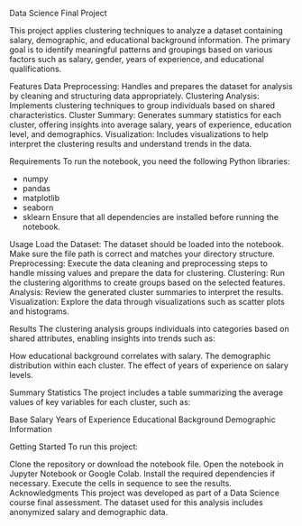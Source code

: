 Data Science Final Project

This project applies clustering techniques to analyze a dataset containing salary, demographic, and educational background information. The primary goal is to identify meaningful patterns and groupings based on various factors such as salary, gender, years of experience, and educational qualifications.


Features
Data Preprocessing: Handles and prepares the dataset for analysis by cleaning and structuring data appropriately.
Clustering Analysis: Implements clustering techniques to group individuals based on shared characteristics.
Cluster Summary: Generates summary statistics for each cluster, offering insights into average salary, years of experience, education level, and demographics.
Visualization: Includes visualizations to help interpret the clustering results and understand trends in the data.


Requirements
To run the notebook, you need the following Python libraries:
- numpy
- pandas
- matplotlib
- seaborn
- sklearn
Ensure that all dependencies are installed before running the notebook.


Usage
Load the Dataset: The dataset should be loaded into the notebook. Make sure the file path is correct and matches your directory structure.
Preprocessing: Execute the data cleaning and preprocessing steps to handle missing values and prepare the data for clustering.
Clustering: Run the clustering algorithms to create groups based on the selected features.
Analysis: Review the generated cluster summaries to interpret the results.
Visualization: Explore the data through visualizations such as scatter plots and histograms.


Results
The clustering analysis groups individuals into categories based on shared attributes, enabling insights into trends such as:

How educational background correlates with salary.
The demographic distribution within each cluster.
The effect of years of experience on salary levels.


Summary Statistics
The project includes a table summarizing the average values of key variables for each cluster, such as:

Base Salary
Years of Experience
Educational Background
Demographic Information


Getting Started
To run this project:

Clone the repository or download the notebook file.
Open the notebook in Jupyter Notebook or Google Colab.
Install the required dependencies if necessary.
Execute the cells in sequence to see the results.
Acknowledgments
This project was developed as part of a Data Science course final assessment. The dataset used for this analysis includes anonymized salary and demographic data.
